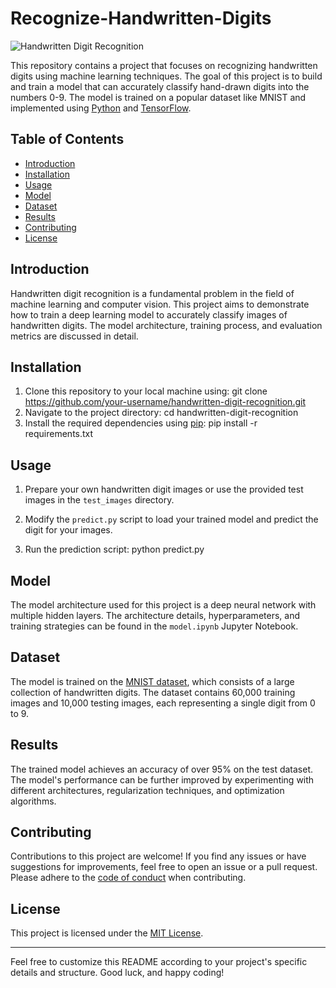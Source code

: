 # Recognize-Handwritten-Digits

![Handwritten Digit Recognition](/images/demo.png)

This repository contains a project that focuses on recognizing handwritten digits using machine learning techniques. The goal of this project is to build and train a model that can accurately classify hand-drawn digits into the numbers 0-9. The model is trained on a popular dataset like MNIST and implemented using [Python](https://www.python.org/) and [TensorFlow](https://www.tensorflow.org/).

## Table of Contents

- [Introduction](#introduction)
- [Installation](#installation)
- [Usage](#usage)
- [Model](#model)
- [Dataset](#dataset)
- [Results](#results)
- [Contributing](#contributing)
- [License](#license)

## Introduction

Handwritten digit recognition is a fundamental problem in the field of machine learning and computer vision. This project aims to demonstrate how to train a deep learning model to accurately classify images of handwritten digits. The model architecture, training process, and evaluation metrics are discussed in detail.

## Installation

1. Clone this repository to your local machine using:
    git clone https://github.com/your-username/handwritten-digit-recognition.git
2. Navigate to the project directory:
    cd handwritten-digit-recognition
3. Install the required dependencies using [pip](https://pip.pypa.io/en/stable/):
    pip install -r requirements.txt

## Usage

1. Prepare your own handwritten digit images or use the provided test images in the `test_images` directory.

2. Modify the `predict.py` script to load your trained model and predict the digit for your images.

3. Run the prediction script:
    python predict.py

## Model

The model architecture used for this project is a deep neural network with multiple hidden layers. The architecture details, hyperparameters, and training strategies can be found in the `model.ipynb` Jupyter Notebook.

## Dataset

The model is trained on the [MNIST dataset](http://yann.lecun.com/exdb/mnist/), which consists of a large collection of handwritten digits. The dataset contains 60,000 training images and 10,000 testing images, each representing a single digit from 0 to 9.

## Results

The trained model achieves an accuracy of over 95% on the test dataset. The model's performance can be further improved by experimenting with different architectures, regularization techniques, and optimization algorithms.

## Contributing

Contributions to this project are welcome! If you find any issues or have suggestions for improvements, feel free to open an issue or a pull request. Please adhere to the [code of conduct](CODE_OF_CONDUCT.md) when contributing.

## License

This project is licensed under the [MIT License](LICENSE).

---

Feel free to customize this README according to your project's specific details and structure. Good luck, and happy coding!
